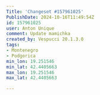 ```yaml
---
Title: 'Changeset #157961025'
PublishDate: 2024-10-16T11:49:54Z
id: 157961025
user: Anton Unique
comment: Update mamichka
created_by: Vespucci 20.1.3.0
tags:
- Montenegro
- Podgorica
min_lon: 19.251546
min_lat: 42.4405663
max_lon: 19.251546
max_lat: 42.4405663

---
```

